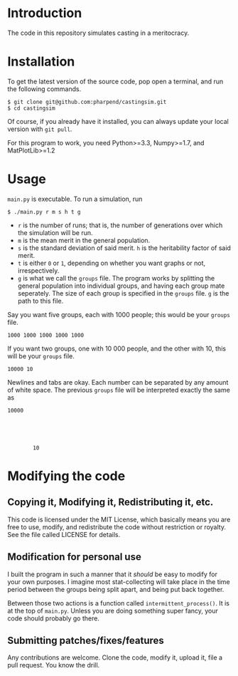 # Introduction

The code in this repository simulates casting in a meritocracy.

# Installation

To get the latest version of the source code, pop open a terminal, and
run the following commands.

```
$ git clone git@github.com:pharpend/castingsim.git
$ cd castingsim
```

Of course, if you already have it installed, you can always update your
local version with `git pull`.

For this program to work, you need Python>=3.3, Numpy>=1.7, and MatPlotLib>=1.2

# Usage

`main.py` is executable. To run a simulation, run

```
$ ./main.py r m s h t g
```

* `r` is the number of runs; that is, the number of generations over
  which the simulation will be run.
* `m` is the mean merit in the general population.
* `s` is the standard deviation of said merit. `h` is the heritability
  factor of said merit.
* `t` is either `0` or `1`, depending on whether you want graphs or not,
  irrespectively.
* `g` is what we call the `groups` file. The program works by splitting
  the general population into individual groups, and having each group
  mate seperately. The size of each group is specified in the `groups`
  file. `g` is the path to this file.
  
Say you want five groups, each with 1000 people; this would be your
`groups` file.

```
1000 1000 1000 1000 1000
```

If you want two groups, one with 10 000 people, and the other with 10,
this will be your `groups` file.

```
10000 10
```

Newlines and tabs are okay. Each number can be separated by any amount
of white space. The previous `groups` file will be interpreted exactly
the same as

```
10000





        10
```

# Modifying the code

## Copying it, Modifying it, Redistributing it, etc.

This code is licensed under the MIT License, which basically means you
are free to use, modify, and redistribute the code without restriction
or royalty. See the file called LICENSE for details.

## Modification for personal use

I built the program in such a manner that it *should* be easy to modify
for your own purposes. I imagine most stat-collecting will take place in
the time period between the groups being split apart, and being put back
together.

Between those two actions is a function called
`intermittent_process()`. It is at the top of `main.py`. Unless you are
doing something super fancy, your code should probably go there.

## Submitting patches/fixes/features

Any contributions are welcome. Clone the code, modify it, upload it,
file a pull request. You know the drill.
